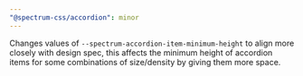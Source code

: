 ```yaml
---
"@spectrum-css/accordion": minor
---
```


Changes values of `--spectrum-accordion-item-minimum-height` to align more closely with design spec, this affects the minimum height of accordion items for some combinations of size/density by giving them more space.
